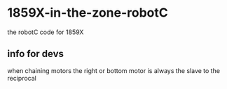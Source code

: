 # 1859X-in-the-zone-robotC
the robotC code for 1859X

## info for devs
when chaining motors the right or bottom motor is always the slave to the reciprocal  

<!--
to keep alex's sanity

 #NoEnv  ; Recommended for performance and compatibility with future AutoHotkey releases.
#Warn  ; Enable warnings to assist with detecting common errors.
SendMode Input  ; Recommended for new scripts due to its superior speed and reliability.
SetWorkingDir %A_ScriptDir%  ; Ensures a consistent starting directory.

settitlematchmode,2


^!b::
WinActivate ROBOTC
Click, 320, 107
Click, 545, 70
Return

-->
